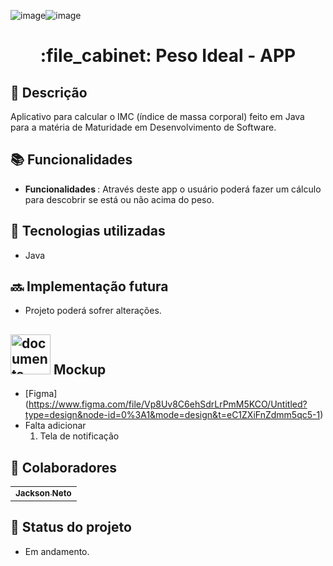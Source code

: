 ![image](https://github.com/zenzei02/IMC-APP/assets/101060169/5702f55d-44ae-414d-9fa5-6cbf6520f318)![image](https://github.com/zenzei02/IMC-APP/assets/101060169/f178d41b-1b63-4503-b608-83e80561e6eb)
<h1 align="center">:file_cabinet: Peso Ideal - APP</h1>

## :memo: Descrição
Aplicativo para calcular o IMC (índice de massa corporal) feito em Java para a matéria de Maturidade em Desenvolvimento de Software.

## :books: Funcionalidades
* <b>Funcionalidades </b>: Através deste app o usuário poderá fazer um cálculo para descobrir se está ou não acima do peso.

## :wrench: Tecnologias utilizadas
* Java

## :soon: Implementação futura
* Projeto poderá sofrer alterações.

## <img width="64" height="64" src="https://img.icons8.com/wired/64/documents.png" alt="documents"/> Mockup
* [Figma] (https://www.figma.com/file/Vp8Uv8C6ehSdrLrPmM5KCO/Untitled?type=design&node-id=0%3A1&mode=design&t=eC1ZXiFnZdmm5qc5-1)
* Falta adicionar
  1. Tela de notificação
     
## :handshake: Colaboradores
<table>
  <tr>
    <td align="center">
      <a href="https://github.com/zenzei02">
        <sub>
          <b>Jackson Neto</b>
        </sub>
      </a>
    </td>
   </tr>
</table>

## :dart: Status do projeto
* Em andamento.
